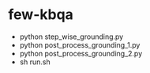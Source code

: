 # few-kbqa
* python step_wise_grounding.py
* python post_process_grounding_1.py
* python post_process_grounding_2.py
* sh run.sh